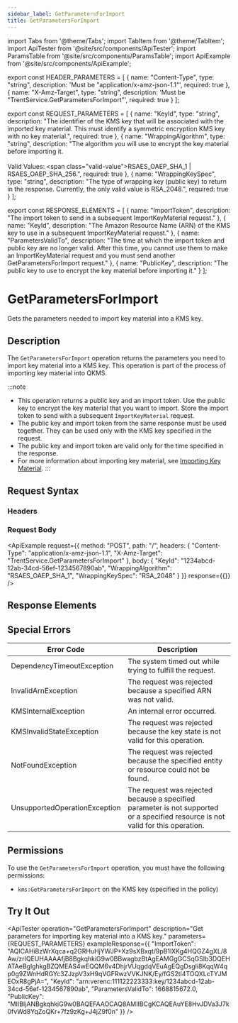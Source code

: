 ```yaml
---
sidebar_label: GetParametersForImport
title: GetParametersForImport
---
```


import Tabs from '@theme/Tabs';
import TabItem from '@theme/TabItem';
import ApiTester from '@site/src/components/ApiTester';
import ParamsTable from '@site/src/components/ParamsTable';
import ApiExample from '@site/src/components/ApiExample';

export const HEADER_PARAMETERS = [
  {
    name: "Content-Type",
    type: "string",
    description: 'Must be "application/x-amz-json-1.1"',
    required: true
  },
  {
    name: "X-Amz-Target",
    type: "string",
    description: 'Must be "TrentService.GetParametersForImport"',
    required: true
  }
];

export const REQUEST_PARAMETERS = [
  {
    name: "KeyId",
    type: "string",
    description: "The identifier of the KMS key that will be associated with the imported key material. This must identify a symmetric encryption KMS key with no key material.",
    required: true
  },
  {
    name: "WrappingAlgorithm",
    type: "string",
    description: "The algorithm you will use to encrypt the key material before importing it.<br/><br/>Valid Values: <span class=\"valid-value\">RSAES_OAEP_SHA_1 | RSAES_OAEP_SHA_256.</span>",
    required: true
  },
  {
    name: "WrappingKeySpec",
    type: "string",
    description: "The type of wrapping key (public key) to return in the response. Currently, the only valid value is RSA_2048.",
    required: true
  }
];

export const RESPONSE_ELEMENTS = [
  {
    name: "ImportToken",
    description: "The import token to send in a subsequent ImportKeyMaterial request."
  },
  {
    name: "KeyId",
    description: "The Amazon Resource Name (ARN) of the KMS key to use in a subsequent ImportKeyMaterial request."
  },
  {
    name: "ParametersValidTo",
    description: "The time at which the import token and public key are no longer valid. After this time, you cannot use them to make an ImportKeyMaterial request and you must send another GetParametersForImport request."
  },
  {
    name: "PublicKey",
    description: "The public key to use to encrypt the key material before importing it."
  }
];

# GetParametersForImport

Gets the parameters needed to import key material into a KMS key.

## Description

The `GetParametersForImport` operation returns the parameters you need to import key material into a KMS key. This operation is part of the process of importing key material into QKMS.

:::note
- This operation returns a public key and an import token. Use the public key to encrypt the key material that you want to import. Store the import token to send with a subsequent `ImportKeyMaterial` request.
- The public key and import token from the same response must be used together. They can be used only with the KMS key specified in the request.
- The public key and import token are valid only for the time specified in the response.
- For more information about importing key material, see [Importing Key Material](/docs/api/q-kms/user-manual/importing-key-material).
:::

## Request Syntax

### Headers

<ParamsTable parameters={HEADER_PARAMETERS} />

### Request Body

<ParamsTable parameters={REQUEST_PARAMETERS} />

<ApiExample
  request={{
    method: "POST",
    path: "/",
    headers: {
      "Content-Type": "application/x-amz-json-1.1",
      "X-Amz-Target": "TrentService.GetParametersForImport"
    },
    body: {
      "KeyId": "1234abcd-12ab-34cd-56ef-1234567890ab",
      "WrappingAlgorithm": "RSAES_OAEP_SHA_1",
      "WrappingKeySpec": "RSA_2048"
    }
  }}
  response={{}}
/>

## Response Elements

<ParamsTable responseElements={RESPONSE_ELEMENTS} type="response" />

## Special Errors

| Error Code | Description |
|------------|-------------|
| DependencyTimeoutException | The system timed out while trying to fulfill the request. |
| InvalidArnException | The request was rejected because a specified ARN was not valid. |
| KMSInternalException | An internal error occurred. |
| KMSInvalidStateException | The request was rejected because the key state is not valid for this operation. |
| NotFoundException | The request was rejected because the specified entity or resource could not be found. |
| UnsupportedOperationException | The request was rejected because a specified parameter is not supported or a specified resource is not valid for this operation. |

## Permissions

To use the `GetParametersForImport` operation, you must have the following permissions:
- `kms:GetParametersForImport` on the KMS key (specified in the policy)

## Try It Out

<ApiTester
  operation="GetParametersForImport"
  description="Get parameters for importing key material into a KMS key."
  parameters={REQUEST_PARAMETERS}
  exampleResponse={{
    "ImportToken": "AQICAHiBzWrXqca+q2GRHuHjYWJP+Xz9sXBxqt/9pB1lXKg4HQGZ4gXL/8Aw/zrIQEUHAAAAfjB8BgkqhkiG9w0BBwagbzBtAgEAMGgGCSqGSIb3DQEHATAeBglghkgBZQMEAS4wEQQM6v4DhjrVUqgdqVEuAgEQgDsgli8KqqW4qp0g9ZWnHdRGYc3ZJzpV3xH9qVGFRwzVVKJNK/Ey/fGS2tl4TOQXLcTYJMEOxR8gPjA=",
    "KeyId": "arn:verenc:111122223333:key/1234abcd-12ab-34cd-56ef-1234567890ab",
    "ParametersValidTo": 1668815672.0,
    "PublicKey": "MIIBIjANBgkqhkiG9w0BAQEFAAOCAQ8AMIIBCgKCAQEAuYE8HvJDVa3J7k0fvWd8YqZoQKr+7fz9zKg+J4jZ9f0n"
  }}
/> 